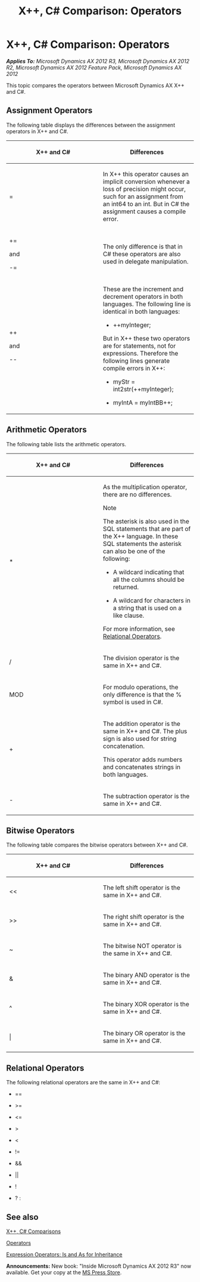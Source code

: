 ﻿---
title: 'X++, C# Comparison: Operators'
TOCTitle: 'X++, C# Comparison: Operators'
ms:assetid: bda4bc5d-93cc-48b6-bbd6-5d0e8029ebf3
ms:mtpsurl: https://msdn.microsoft.com/en-us/library/Cc967420(v=AX.60)
ms:contentKeyID: 35250038
ms.date: 05/18/2015
mtps_version: v=AX.60
---

# X++, C\# Comparison: Operators 


_**Applies To:** Microsoft Dynamics AX 2012 R3, Microsoft Dynamics AX 2012 R2, Microsoft Dynamics AX 2012 Feature Pack, Microsoft Dynamics AX 2012_

This topic compares the operators between Microsoft Dynamics AX X++ and C\#.

## Assignment Operators

The following table displays the differences between the assignment operators in X++ and C\#.

<table>
<colgroup>
<col style="width: 50%" />
<col style="width: 50%" />
</colgroup>
<thead>
<tr class="header">
<th><p>X++ and C#</p></th>
<th><p>Differences</p></th>
</tr>
</thead>
<tbody>
<tr class="odd">
<td><p>=</p></td>
<td><p>In X++ this operator causes an implicit conversion whenever a loss of precision might occur, such for an assignment from an int64 to an int. But in C# the assignment causes a compile error.</p></td>
</tr>
<tr class="even">
<td><p>+=</p>
<p>and</p>
<p>-=</p></td>
<td><p>The only difference is that in C# these operators are also used in delegate manipulation.</p></td>
</tr>
<tr class="odd">
<td><p>++</p>
<p>and</p>
<p>--</p></td>
<td><p>These are the increment and decrement operators in both languages. The following line is identical in both languages:</p>
<ul>
<li><p>++myInteger;</p></li>
</ul>
<p>But in X++ these two operators are for statements, not for expressions. Therefore the following lines generate compile errors in X++:</p>
<ul>
<li><p>myStr = int2str(++myInteger);</p></li>
<li><p>myIntA = myIntBB++;</p></li>
</ul></td>
</tr>
</tbody>
</table>


## Arithmetic Operators

The following table lists the arithmetic operators.

<table>
<colgroup>
<col style="width: 50%" />
<col style="width: 50%" />
</colgroup>
<thead>
<tr class="header">
<th><p>X++ and C#</p></th>
<th><p>Differences</p></th>
</tr>
</thead>
<tbody>
<tr class="odd">
<td><p>*</p></td>
<td><p>As the multiplication operator, there are no differences.</p>

> [!note]  
> <P>The asterisk is also used in the SQL statements that are part of the X++ language. In these SQL statements the asterisk can also be one of the following:
> <ul>
> <li><p>A wildcard indicating that all the columns should be returned.</p></li>
> <li><p>A wildcard for characters in a string that is used on a like clause.</p></li>
> </ul>
> For more information, see <a href="relational-operators.md">Relational Operators</a>.</P>

</td>
</tr>
<tr class="even">
<td><p>/</p></td>
<td><p>The division operator is the same in X++ and C#.</p></td>
</tr>
<tr class="odd">
<td><p>MOD</p></td>
<td><p>For modulo operations, the only difference is that the % symbol is used in C#.</p></td>
</tr>
<tr class="even">
<td><p>+</p></td>
<td><p>The addition operator is the same in X++ and C#. The plus sign is also used for string concatenation.</p>
<p>This operator adds numbers and concatenates strings in both languages.</p></td>
</tr>
<tr class="odd">
<td><p>-</p></td>
<td><p>The subtraction operator is the same in X++ and C#.</p></td>
</tr>
</tbody>
</table>


## Bitwise Operators

The following table compares the bitwise operators between X++ and C\#.

<table>
<colgroup>
<col style="width: 50%" />
<col style="width: 50%" />
</colgroup>
<thead>
<tr class="header">
<th><p>X++ and C#</p></th>
<th><p>Differences</p></th>
</tr>
</thead>
<tbody>
<tr class="odd">
<td><p>&lt;&lt;</p></td>
<td><p>The left shift operator is the same in X++ and C#.</p></td>
</tr>
<tr class="even">
<td><p>&gt;&gt;</p></td>
<td><p>The right shift operator is the same in X++ and C#.</p></td>
</tr>
<tr class="odd">
<td><p>~</p></td>
<td><p>The bitwise NOT operator is the same in X++ and C#.</p></td>
</tr>
<tr class="even">
<td><p>&amp;</p></td>
<td><p>The binary AND operator is the same in X++ and C#.</p></td>
</tr>
<tr class="odd">
<td><p>^</p></td>
<td><p>The binary XOR operator is the same in X++ and C#.</p></td>
</tr>
<tr class="even">
<td><p>|</p></td>
<td><p>The binary OR operator is the same in X++ and C#.</p></td>
</tr>
</tbody>
</table>


## Relational Operators

The following relational operators are the same in X++ and C\#:

  - \==

  - \>=

  - \<=

  - \>

  - \<

  - \!=

  - &&

  - ||

  - \!

  - ? :

## See also

[X++, C\# Comparisons](x-csharp-comparisons.md)

[Operators](operators.md)

[Expression Operators: Is and As for Inheritance](expression-operators-is-and-as-for-inheritance.md)

  
**Announcements:** New book: "Inside Microsoft Dynamics AX 2012 R3" now available. Get your copy at the [MS Press Store](https://www.microsoftpressstore.com/store/inside-microsoft-dynamics-ax-2012-r3-9780735685109).

